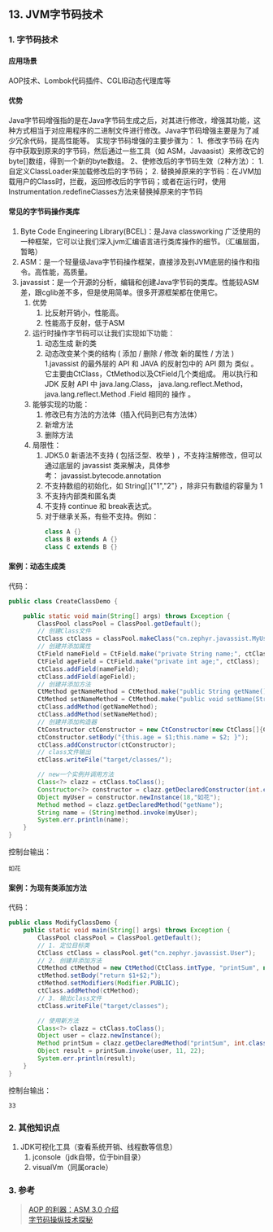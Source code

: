 ## 13. JVM字节码技术
### 1. 字节码技术
#### 应用场景
AOP技术、Lombok代码插件、CGLIB动态代理库等
#### 优势
Java字节码增强指的是在Java字节码生成之后，对其进行修改，增强其功能，这种方式相当于对应用程序的二进制文件进行修改。Java字节码增强主要是为了减少冗余代码，提高性能等。
实现字节码增强的主要步骤为：
1、修改字节码
   在内存中获取到原来的字节码，然后通过一些工具（如 ASM，Javaasist）来修改它的byte[]数组，得到一个新的byte数组。
2、使修改后的字节码生效（2种方法）：
    1. 自定义ClassLoader来加载修改后的字节码；
    2. 替换掉原来的字节码：在JVM加载用户的Class时，拦截，返回修改后的字节码；或者在运行时，使用Instrumentation.redefineClasses方法来替换掉原来的字节码
#### 常见的字节码操作类库
1. Byte Code Engineering Library(BCEL)：是Java classworking 广泛使用的一种框架，它可以让我们深入jvm汇编语言进行类库操作的细节。（汇编层面，暂略）
1. ASM：是一个轻量级Java字节码操作框架，直接涉及到JVM底层的操作和指令。高性能，高质量。
1. javassist：是一个开源的分析，编辑和创建Java字节码的类库。性能较ASM差，跟cglib差不多，但是使用简单。很多开源框架都在使用它。
    1. 优势  
        1. 比反射开销小，性能高。
        1. 性能高于反射，低于ASM
    1. 运行时操作字节码可以让我们实现如下功能：
        1. 动态生成 新的类
        1. 动态改变某个类的结构 ( 添加 / 删除 / 修改    新的属性 / 方法 )
    1.javassist 的最外层的 API 和 JAVA 的反射包中的 API 颇为 类似 。它主要由CtClass，CtMethod以及CtField几个类组成。
    用以执行和 JDK 反射 API 中 java.lang.Class， java.lang.reflect.Method， java.lang.reflect.Method .Field 相同的 操作 。
    1. 能够实现的功能：
        1. 修改已有方法的方法体（插入代码到已有方法体）
        1. 新增方法   
        1. 删除方法
    1. 局限性：
        1. JDK5.0 新语法不支持 ( 包括泛型、枚举 ) ，不支持注解修改，但可以通过底层的 javassist 类来解决，具体参考： javassist.bytecode.annotation
        1. 不支持数组的初始化，如 String[]{"1","2"} ，除非只有数组的容量为 1
        1. 不支持内部类和匿名类
        1. 不支持 continue 和 break表达式。
        1. 对于继承关系，有些不支持。例如：
            ``` java
            class A {}  
            class B extends A {} 
            class C extends B {}
            ```
#### 案例：动态生成类
代码： 
```java
public class CreateClassDemo {

    public static void main(String[] args) throws Exception {
        ClassPool classPool = ClassPool.getDefault();
        // 创建Class文件
        CtClass ctClass = classPool.makeClass("cn.zephyr.javassist.MyUser");
        // 创建并添加属性
        CtField nameField = CtField.make("private String name;", ctClass);
        CtField ageField = CtField.make("private int age;", ctClass);
        ctClass.addField(nameField);
        ctClass.addField(ageField);
        // 创建并添加方法
        CtMethod getNameMethod = CtMethod.make("public String getName() {return name;}", ctClass);
        CtMethod setNameMethod = CtMethod.make("public void setName(String name) { this.name = name;}", ctClass);
        ctClass.addMethod(getNameMethod);
        ctClass.addMethod(setNameMethod);
        // 创建并添加构造器
        CtConstructor ctConstructor = new CtConstructor(new CtClass[]{CtClass.intType, classPool.get("java.lang.String")}, ctClass);
        ctConstructor.setBody("{this.age = $1;this.name = $2; }");
        ctClass.addConstructor(ctConstructor);
        // class文件输出
        ctClass.writeFile("target/classes/");

        // new一个实例并调用方法
        Class<?> clazz = ctClass.toClass();
        Constructor<?> constructor = clazz.getDeclaredConstructor(int.class, String.class);
        Object myUser = constructor.newInstance(18,"如花");
        Method method = clazz.getDeclaredMethod("getName");
        String name = (String)method.invoke(myUser);
        System.err.println(name);
    }
}
```  
控制台输出：  
```text
如花
```
#### 案例：为现有类添加方法
代码： 
```java
public class ModifyClassDemo {
    public static void main(String[] args) throws Exception {
        ClassPool classPool = ClassPool.getDefault();
        // 1. 定位目标类
        CtClass ctClass = classPool.get("cn.zephyr.javassist.User");
        // 2. 创建并添加方法
        CtMethod ctMethod = new CtMethod(CtClass.intType, "printSum", new CtClass[]{CtClass.intType, CtClass.intType}, ctClass);
        ctMethod.setBody("return $1+$2;");
        ctMethod.setModifiers(Modifier.PUBLIC);
        ctClass.addMethod(ctMethod);
        // 3. 输出class文件
        ctClass.writeFile("target/classes");

        // 使用新方法
        Class<?> clazz = ctClass.toClass();
        Object user = clazz.newInstance();
        Method printSum = clazz.getDeclaredMethod("printSum", int.class, int.class);
        Object result = printSum.invoke(user, 11, 22);
        System.err.println(result);
    }
}
```
控制台输出：  
```text
33
```
### 2. 其他知识点
1. JDK可视化工具（查看系统开销、线程数等信息）
    1. jconsole（jdk自带，位于bin目录）
    1. visualVm（同属oracle）
### 3. 参考
> [AOP 的利器：ASM 3.0 介绍](https://www.ibm.com/developerworks/cn/java/j-lo-asm30/index.html)  
> [字节码操纵技术探秘](https://www.infoq.cn/article/Living-Matrix-Bytecode-Manipulation)